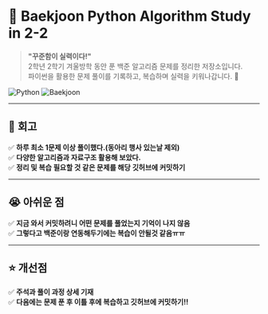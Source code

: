 # 🐍 Baekjoon Python Algorithm Study in 2-2

> **"꾸준함이 실력이다!"**  
> 2학년 2학기 겨울방학 동안 푼 백준 알고리즘 문제를 정리한 저장소입니다.  
> 파이썬을 활용한 문제 풀이를 기록하고, 복습하며 실력을 키워나갑니다. 🚀  

![Python](https://img.shields.io/badge/Python-3.9+-blue?style=flat-square&logo=python)
![Baekjoon](https://img.shields.io/badge/Baekjoon-Algorithm%20Study-orange?style=flat-square)

---

## 📌 회고

✅ **하루 최소 1문제 이상 풀이했다.(동아리 행사 있는날 제외)**  
✅ **다양한 알고리즘과 자료구조 활용해 보았다.**  
✅ **정리 및 복습 필요할 것 같은 문제를 해당 깃허브에 커밋하기**

---
## 😭 아쉬운 점
✅ **지금 와서 커밋하려니 어떤 문제를 풀었는지 기억이 나지 않음**  
✅ **그렇다고 백준이랑 연동해두기에는 복습이 안될것 같음ㅠㅠ**

---
## ⭐ 개선점
✅ **주석과 풀이 과정 상세 기재**  
✅ **다음에는 문제 푼 후 이틀 후에 복습하고 깃허브에 커밋하기!!** 


